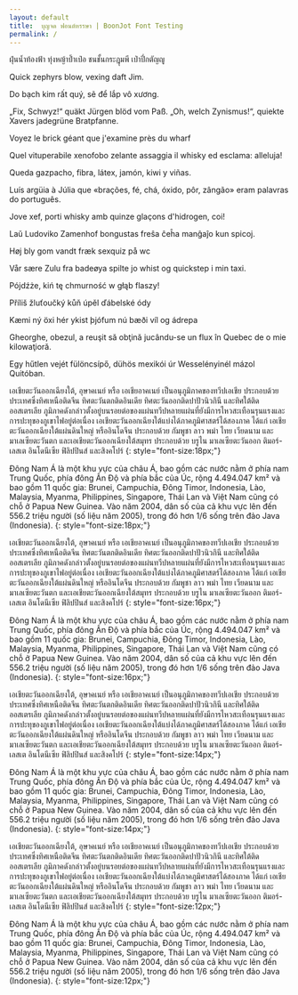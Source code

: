 ```yaml
---
layout: default
title:  บุญจด ฟอนต์หรรษา | BoonJot Font Testing
permalink: /
---
```


ฝุ่นน้ำท้องฟ้า ทุ่งหญ้าป้ำเป๋อ ชนชั้นกระฎุมพี เป่าปี่กตัญญู

Quick zephyrs blow, vexing daft Jim.

Do bạch kim rất quý, sẽ để lắp vô xương.

„Fix, Schwyz!“ quäkt Jürgen blöd vom Paß.
„Oh, welch Zynismus!“, quiekte Xavers jadegrüne Bratpfanne.

Voyez le brick géant que j'examine près du wharf

Quel vituperabile xenofobo zelante assaggia il whisky ed esclama: alleluja!

Queda gazpacho, fibra, látex, jamón, kiwi y viñas.

Luís argüia à Júlia que «brações, fé, chá, óxido, pôr, zângão» eram palavras do português.

Jove xef, porti whisky amb quinze glaçons d'hidrogen, coi!

Laŭ Ludoviko Zamenhof bongustas freŝa ĉeĥa manĝaĵo kun spicoj.

Høj bly gom vandt fræk sexquiz på wc

Vår sære Zulu fra badeøya spilte jo whist og quickstep i min taxi.

Pójdźże, kiń tę chmurność w głąb flaszy!

Příliš žluťoučký kůň úpěl ďábelské ódy

Kæmi ný öxi hér ykist þjófum nú bæði víl og ádrepa

Gheorghe, obezul, a reuşit să obţină jucându-se un flux în Quebec de o mie kilowaţioră.

Egy hűtlen vejét fülöncsípő, dühös mexikói úr Wesselényinél mázol Quitóban.

เอเชียตะวันออกเฉียงใต้, อุษาคเนย์ หรือ เอเชียอาคเนย์ เป็นอนุภูมิภาคของทวีปเอเชีย ประกอบด้วยประเทศซึ่งทิศเหนือติดจีน ทิศตะวันตกติดอินเดีย ทิศตะวันออกติดปาปัวนิวกินี และทิศใต้ติดออสเตรเลีย ภูมิภาคดังกล่าวตั้งอยู่บนรอยต่อของแผ่นทวีปหลายแผ่นที่ยังมีการไหวสะเทือนรุนแรงและการปะทุของภูเขาไฟอยู่ต่อเนื่อง เอเชียตะวันออกเฉียงใต้แบ่งได้ภาคภูมิศาสตร์ได้สองภาค ได้แก่ เอเชียตะวันออกเฉียงใต้แผ่นดินใหญ่ หรืออินโดจีน ประกอบด้วย กัมพูชา ลาว พม่า ไทย เวียดนาม และมาเลเซียตะวันตก และเอเชียตะวันออกเฉียงใต้สมุทร ประกอบด้วย บรูไน มาเลเซียตะวันออก ติมอร์-เลสเต อินโดนีเซีย ฟิลิปปินส์ และสิงคโปร์
{: style="font-size:18px;"}

Đông Nam Á là một khu vực của châu Á, bao gồm các nước nằm ở phía nam Trung Quốc, phía đông Ấn Độ và phía bắc của Úc, rộng 4.494.047 km² và bao gồm 11 quốc gia: Brunei, Campuchia, Đông Timor, Indonesia, Lào, Malaysia, Myanma, Philippines, Singapore, Thái Lan và Việt Nam cũng có chỗ ở Papua New Guinea. Vào năm 2004, dân số của cả khu vực lên đến 556.2 triệu người (số liệu năm 2005), trong đó hơn 1/6 sống trên đảo Java (Indonesia).
{: style="font-size:18px;"}

เอเชียตะวันออกเฉียงใต้, อุษาคเนย์ หรือ เอเชียอาคเนย์ เป็นอนุภูมิภาคของทวีปเอเชีย ประกอบด้วยประเทศซึ่งทิศเหนือติดจีน ทิศตะวันตกติดอินเดีย ทิศตะวันออกติดปาปัวนิวกินี และทิศใต้ติดออสเตรเลีย ภูมิภาคดังกล่าวตั้งอยู่บนรอยต่อของแผ่นทวีปหลายแผ่นที่ยังมีการไหวสะเทือนรุนแรงและการปะทุของภูเขาไฟอยู่ต่อเนื่อง เอเชียตะวันออกเฉียงใต้แบ่งได้ภาคภูมิศาสตร์ได้สองภาค ได้แก่ เอเชียตะวันออกเฉียงใต้แผ่นดินใหญ่ หรืออินโดจีน ประกอบด้วย กัมพูชา ลาว พม่า ไทย เวียดนาม และมาเลเซียตะวันตก และเอเชียตะวันออกเฉียงใต้สมุทร ประกอบด้วย บรูไน มาเลเซียตะวันออก ติมอร์-เลสเต อินโดนีเซีย ฟิลิปปินส์ และสิงคโปร์
{: style="font-size:16px;"}

Đông Nam Á là một khu vực của châu Á, bao gồm các nước nằm ở phía nam Trung Quốc, phía đông Ấn Độ và phía bắc của Úc, rộng 4.494.047 km² và bao gồm 11 quốc gia: Brunei, Campuchia, Đông Timor, Indonesia, Lào, Malaysia, Myanma, Philippines, Singapore, Thái Lan và Việt Nam cũng có chỗ ở Papua New Guinea. Vào năm 2004, dân số của cả khu vực lên đến 556.2 triệu người (số liệu năm 2005), trong đó hơn 1/6 sống trên đảo Java (Indonesia).
{: style="font-size:16px;"}

เอเชียตะวันออกเฉียงใต้, อุษาคเนย์ หรือ เอเชียอาคเนย์ เป็นอนุภูมิภาคของทวีปเอเชีย ประกอบด้วยประเทศซึ่งทิศเหนือติดจีน ทิศตะวันตกติดอินเดีย ทิศตะวันออกติดปาปัวนิวกินี และทิศใต้ติดออสเตรเลีย ภูมิภาคดังกล่าวตั้งอยู่บนรอยต่อของแผ่นทวีปหลายแผ่นที่ยังมีการไหวสะเทือนรุนแรงและการปะทุของภูเขาไฟอยู่ต่อเนื่อง เอเชียตะวันออกเฉียงใต้แบ่งได้ภาคภูมิศาสตร์ได้สองภาค ได้แก่ เอเชียตะวันออกเฉียงใต้แผ่นดินใหญ่ หรืออินโดจีน ประกอบด้วย กัมพูชา ลาว พม่า ไทย เวียดนาม และมาเลเซียตะวันตก และเอเชียตะวันออกเฉียงใต้สมุทร ประกอบด้วย บรูไน มาเลเซียตะวันออก ติมอร์-เลสเต อินโดนีเซีย ฟิลิปปินส์ และสิงคโปร์
{: style="font-size:14px;"}

Đông Nam Á là một khu vực của châu Á, bao gồm các nước nằm ở phía nam Trung Quốc, phía đông Ấn Độ và phía bắc của Úc, rộng 4.494.047 km² và bao gồm 11 quốc gia: Brunei, Campuchia, Đông Timor, Indonesia, Lào, Malaysia, Myanma, Philippines, Singapore, Thái Lan và Việt Nam cũng có chỗ ở Papua New Guinea. Vào năm 2004, dân số của cả khu vực lên đến 556.2 triệu người (số liệu năm 2005), trong đó hơn 1/6 sống trên đảo Java (Indonesia).
{: style="font-size:14px;"}

เอเชียตะวันออกเฉียงใต้, อุษาคเนย์ หรือ เอเชียอาคเนย์ เป็นอนุภูมิภาคของทวีปเอเชีย ประกอบด้วยประเทศซึ่งทิศเหนือติดจีน ทิศตะวันตกติดอินเดีย ทิศตะวันออกติดปาปัวนิวกินี และทิศใต้ติดออสเตรเลีย ภูมิภาคดังกล่าวตั้งอยู่บนรอยต่อของแผ่นทวีปหลายแผ่นที่ยังมีการไหวสะเทือนรุนแรงและการปะทุของภูเขาไฟอยู่ต่อเนื่อง เอเชียตะวันออกเฉียงใต้แบ่งได้ภาคภูมิศาสตร์ได้สองภาค ได้แก่ เอเชียตะวันออกเฉียงใต้แผ่นดินใหญ่ หรืออินโดจีน ประกอบด้วย กัมพูชา ลาว พม่า ไทย เวียดนาม และมาเลเซียตะวันตก และเอเชียตะวันออกเฉียงใต้สมุทร ประกอบด้วย บรูไน มาเลเซียตะวันออก ติมอร์-เลสเต อินโดนีเซีย ฟิลิปปินส์ และสิงคโปร์
{: style="font-size:12px;"}

Đông Nam Á là một khu vực của châu Á, bao gồm các nước nằm ở phía nam Trung Quốc, phía đông Ấn Độ và phía bắc của Úc, rộng 4.494.047 km² và bao gồm 11 quốc gia: Brunei, Campuchia, Đông Timor, Indonesia, Lào, Malaysia, Myanma, Philippines, Singapore, Thái Lan và Việt Nam cũng có chỗ ở Papua New Guinea. Vào năm 2004, dân số của cả khu vực lên đến 556.2 triệu người (số liệu năm 2005), trong đó hơn 1/6 sống trên đảo Java (Indonesia).
{: style="font-size:12px;"}



